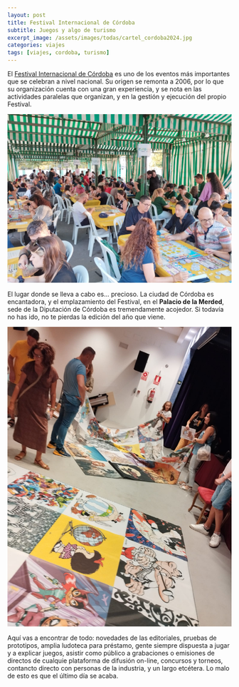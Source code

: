 ```yaml
---
layout: post
title: Festival Internacional de Córdoba
subtitle: Juegos y algo de turismo
excerpt_image: /assets/images/todas/cartel_cordoba2024.jpg
categories: viajes
tags: [viajes, cordoba, turismo]
---
```


El [Festival Internacional de Córdoba](https://2023.festivaldejuegoscordoba.es/inicio-2023/) es uno de los eventos más importantes que se celebran a nivel nacional. Su origen se remonta a 2006, por lo que su organización cuenta con una gran experiencia, y se nota en las actividades paralelas que organizan, y en la gestión y ejecución del propio Festival.

![banner](/assets/images/todas/panoramica_cordobacarpa2024.jpg)

El lugar donde se lleva a cabo es... precioso. La ciudad de Córdoba es encantadora, y el emplazamiento del Festival, en el <b>Palacio de la Merded</b>, sede de la Diputación de Córdoba es tremendamente acojedor. Si todavía no has ido, no te pierdas la edición del año que viene.

![banner](/assets/images/todas/partida_cordobagigante2024.jpg)

Aquí vas a encontrar de todo: novedades de las editoriales, pruebas de prototipos, amplia ludoteca para préstamo, gente siempre dispuesta a jugar y a explicar juegos, asistir como público a grabaciones o emisiones de directos de cualquie plataforma de difusión on-line, concursos y torneos, contancto directo con personas de la industria, y un largo etcétera. Lo malo de esto es que el último día se acaba.
